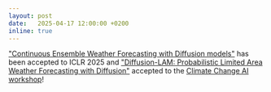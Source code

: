 ```yaml
---
layout: post
date:   2025-04-17 12:00:00 +0200
inline: true
---
```

["Continuous Ensemble Weather Forecasting with Diffusion models"](https://arxiv.org/abs/2410.05431) has been accepted to ICLR 2025 and ["Diffusion-LAM: Probabilistic Limited Area Weather Forecasting with Diffusion"](https://arxiv.org/abs/2502.07532) accepted to the [Climate Change AI workshop](https://www.climatechange.ai/events/iclr2025)!
